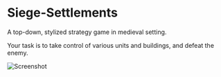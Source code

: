 # Siege-Settlements

A top-down, stylized strategy game in medieval setting.

Your task is to take control of various units and buildings, and defeat the enemy.

![Screenshot](https://i.imgur.com/urq7hy2.png)
